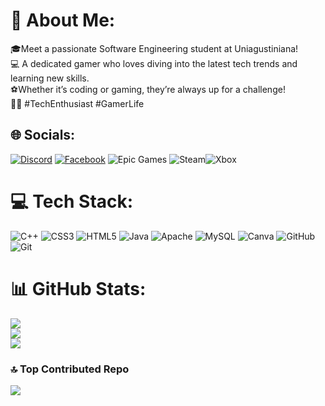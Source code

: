 # 💫 About Me:
🎓Meet a passionate Software Engineering student at Uniagustiniana! <br>💻 A dedicated gamer who loves diving into the latest tech trends and learning new skills. <br>⚽Whether it’s coding or gaming, they’re always up for a challenge! <br>🚀✨ #TechEnthusiast #GamerLife


## 🌐 Socials:
[![Discord](https://img.shields.io/badge/Discord-%237289DA.svg?logo=discord&logoColor=white)](https://discord.gg/javier1#7591) [![Facebook](https://img.shields.io/badge/Facebook-%231877F2.svg?logo=Facebook&logoColor=white)](https://facebook.com/AlejandroTorres) ![Epic Games](https://img.shields.io/badge/Epic%20Games-313131?style=for-the-badge&logo=Epic%20Games&logoColor=white) ![Steam](https://img.shields.io/badge/Steam-000000?style=for-the-badge&logo=steam&logoColor=white)![Xbox](https://img.shields.io/badge/Xbox-107C10?style=for-the-badge&logo=xbox&logoColor=white)

# 💻 Tech Stack:
![C++](https://img.shields.io/badge/c++-%2300599C.svg?style=for-the-badge&logo=c%2B%2B&logoColor=white) ![CSS3](https://img.shields.io/badge/css3-%231572B6.svg?style=for-the-badge&logo=css3&logoColor=white) ![HTML5](https://img.shields.io/badge/html5-%23E34F26.svg?style=for-the-badge&logo=html5&logoColor=white) ![Java](https://img.shields.io/badge/java-%23ED8B00.svg?style=for-the-badge&logo=openjdk&logoColor=white) ![Apache](https://img.shields.io/badge/apache-%23D42029.svg?style=for-the-badge&logo=apache&logoColor=white) ![MySQL](https://img.shields.io/badge/mysql-4479A1.svg?style=for-the-badge&logo=mysql&logoColor=white) ![Canva](https://img.shields.io/badge/Canva-%2300C4CC.svg?style=for-the-badge&logo=Canva&logoColor=white) ![GitHub](https://img.shields.io/badge/github-%23121011.svg?style=for-the-badge&logo=github&logoColor=white) ![Git](https://img.shields.io/badge/git-%23F05033.svg?style=for-the-badge&logo=git&logoColor=white)
# 📊 GitHub Stats:
![](https://github-readme-stats.vercel.app/api?username=javierntnt&theme=shadow_blue&hide_border=true&include_all_commits=false&count_private=false)<br/>
![](https://github-readme-streak-stats.herokuapp.com/?user=javierntnt&theme=shadow_blue&hide_border=true)<br/>
![](https://github-readme-stats.vercel.app/api/top-langs/?username=javierntnt&theme=shadow_blue&hide_border=true&include_all_commits=false&count_private=false&layout=compact)

### 🔝 Top Contributed Repo
![](https://github-contributor-stats.vercel.app/api?username=javierntnt&limit=5&theme=shadow_blue&combine_all_yearly_contributions=true)

<!-- Proudly created with GPRM ( https://gprm.itsvg.in ) -->

